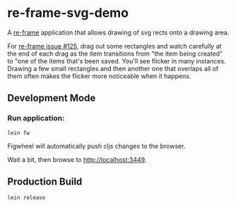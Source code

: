# re-frame-svg-demo

A [re-frame](https://github.com/Day8/re-frame) application that allows
drawing of svg rects onto a drawing area.

For [re-frame issue \#125](https://github.com/Day8/re-frame/issues/125), drag out some
rectangles and watch carefully at the end of each drag as the item
transitions from "the item being created" to "one of the items that's
been saved. You'll see flicker in many instances. Drawing a few small
rectangles and then another one that overlaps all of them often makes
the flicker more noticeable when it happens.

## Development Mode

### Run application:

```
lein fw
```

Figwheel will automatically push cljs changes to the browser.

Wait a bit, then browse to [http://localhost:3449](http://localhost:3449).

## Production Build

```
lein release
```
